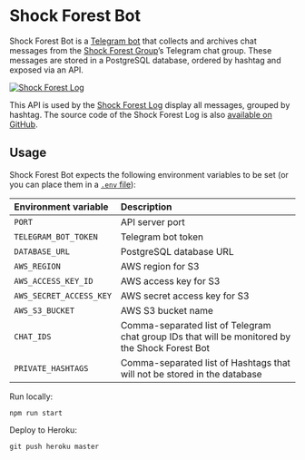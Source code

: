 # Shock Forest Bot

Shock Forest Bot is a [Telegram bot](https://core.telegram.org/bots) that collects and archives chat messages from the [Shock Forest Group](https://hethem.nl/en/Chapter-Two/Door-Nicolas-Jaar-Shock-Forest-Group)’s Telegram chat group. These messages are stored in a PostgreSQL database, ordered by hashtag and exposed via an API.

[![Shock Forest Log](https://raw.githubusercontent.com/bertspaan/shock-forest-log/master/screenshot.png)](https://shockforest.group/)

This API is used by the [Shock Forest Log](https://shockforest.group/) display all messages, grouped by hashtag. The source code of the Shock Forest Log is also [available on GitHub](https://github.com/bertspaan/shock-forest-log).

## Usage

Shock Forest Bot expects the following environment variables to be set (or you can place them in a [`.env` file](https://github.com/motdotla/dotenv#dotenv)):

| Environment variable    | Description                  |
|:------------------------|:-----------------------------|
| `PORT`                  | API server port              |
| `TELEGRAM_BOT_TOKEN`    | Telegram bot token           |
| `DATABASE_URL`          | PostgreSQL database URL      |
| `AWS_REGION`            | AWS region for S3            |
| `AWS_ACCESS_KEY_ID`     | AWS access key for S3        |
| `AWS_SECRET_ACCESS_KEY` | AWS secret access key for S3 |
| `AWS_S3_BUCKET`         | AWS S3 bucket name           |
| `CHAT_IDS`              | Comma-separated list of Telegram chat group IDs that will be monitored by the Shock Forest Bot |
| `PRIVATE_HASHTAGS`      | Comma-separated list of Hashtags that will not be stored in the database |

Run locally:

    npm run start

Deploy to Heroku:

    git push heroku master
